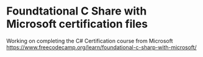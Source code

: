 # Foundtational C Share with Microsoft certification files
 Working on completing the C# Certification course from Microsoft https://www.freecodecamp.org/learn/foundational-c-sharp-with-microsoft/
